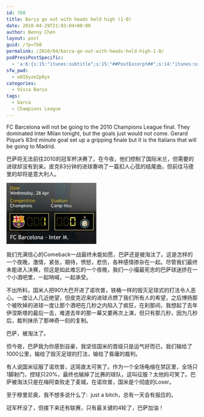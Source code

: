 ```yaml
---
id: 768
title: Barça go out with heads held high (1-0)
date: 2010-04-29T21:03:04+08:00
author: Benny Chen
layout: post
guid: /?p=768
permalink: /2010/04/barca-go-out-with-heads-held-high-1-0/
podPressPostSpecific:
  - 'a:6:{s:15:"itunes:subtitle";s:15:"##PostExcerpt##";s:14:"itunes:summary";s:15:"##PostExcerpt##";s:15:"itunes:keywords";s:17:"##WordPressCats##";s:13:"itunes:author";s:10:"##Global##";s:15:"itunes:explicit";s:7:"Default";s:12:"itunes:block";s:7:"Default";}'
sfw_pwd:
  - w9I6yzeZp9yx
categories:
  - Visca Barça
tags:
  - barca
  - Champions League
---
```

FC Barcelona will not be going to the 2010 Champions League final. They dominated Inter Milan tonight, but the goals just would not come. Gerard Pique’s 83rd minute goal set up a gripping finale but it is the Italians that will be going to Madrid.

巴萨将无法前往2010的冠军杯决赛了。在今夜，他们控制了国际米兰，但需要的进球却没有到来。皮克83分钟的进球奏响了一篇扣人心弦的结尾曲，但前往马德里的却将是意大利人。

<p style="text-align: left;">
  <a href="/wp-content/uploads/2010/04.jpg" class="highslide-image" onclick="return hs.expand(this);"><img class="size-full wp-image-769  aligncenter" title="barca1_0Inter" src="/wp-content/uploads/2010/04/jpg" alt="" width="237" height="161" /></a>
</p>

<p style="text-align: left;">
  我们充满信心的Comeback一战最终未能如愿，巴萨还是被淘汰了。这是怎样的一个夜晚，激情，紧张，期待，愤怒，悲伤，各种感情掺杂在一起。尽管我们最终未能进入决赛，但这是如此难忘的一个夜晚，我们一小撮最死忠的巴萨球迷挤在一个小酒吧里，一起呐喊，一起承受。
</p>

<p style="text-align: left;">
  不出所料，国米人把901大巴开进了诺坎普，铁桶一样的毁灭足球式的打法令人恶心。一度让人几近绝望，但皮克迟来的进球点燃了我们所有人的希望，之后博扬那个被吹掉的进球一度让那个酒吧在几秒之内陷入了疯狂，在刹那间，我想起了去年伊涅斯塔的最后一击，难道去年的那一幕又要再次上演，但只有那几秒，因为几秒后，裁判抹杀了那神奇一刻的复制。
</p>

<p style="text-align: left;">
  巴萨，被淘汰了。
</p>

<p style="text-align: left;">
  但今夜，巴萨我为你感到自豪，我坚信国米的晋级只是运气好而已，我们输给了1000公里，输给了毁灭足球的打法，输给了昏庸的裁判。
</p>

<p style="text-align: left;">
  有人说国米征服了诺坎普，这简直太可笑了。作为一个全场龟缩在禁区里，全场只1脚射门，控球只20%，最终也输掉了比赛的球队，这叫征服？太他妈可笑了。巴萨被淘汰只是在梅阿查败走了麦城，在诺坎普，国米是个彻底的Loser。
</p>

<p style="text-align: left;">
  至于穆里尼奥，我不想多说什么了:  just a bitch，总有一天会有报应的。
</p>

<p style="text-align: left;">
  冠军杯没了，但接下来还有联赛，只有最关键的4轮了，巴萨加油！
</p>